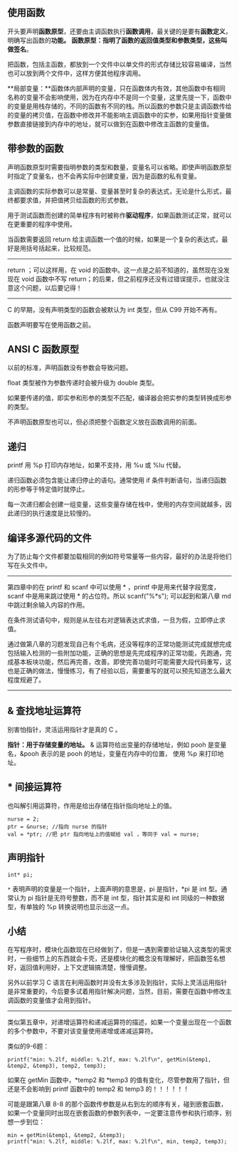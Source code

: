 

## 使用函数

开头要声明**函数原型**，还要由主调函数执行**函数调用**，最关键的是要有**函数定义**，明确写出函数的**功能。**
**函数原型：**指明了函数的返回值类型和参数类型，这些叫做**签名**。

把函数，包括主函数，都放到一个文件中以单文件的形式存储比较容易编译，当然也可以放到两个文件中，这样方便其他程序调用。

**局部变量：**函数体内部声明的变量，只在函数体内有效，其他函数中有相同名称的变量不会影响使用，因为在内存中不是同一个变量，这里先提一下，函数中的变量是用栈存储的，不同的函数有不同的栈。所以函数的参数只是主调函数传给的变量的拷贝值，在函数中修改并不能影响主调函数中的实参，如果用指针变量做参数直接链接到内存中的地址，就可以做到在函数中修改主函数的变量值。

## 带参数的函数

声明函数原型时需要指明参数的类型和数量，变量名可以省略。即使声明函数原型时指定了变量名，也不会再实际中创建变量，因为是函数的私有变量。

主调函数的实际参数可以是常量、变量甚至时复杂的表达式，无论是什么形式，最终都要求值，并把值拷贝给函数的形式参数。

用于测试函数而创建的简单程序有时被称作**驱动程序**，如果函数测试正常，就可以在更重要的程序中使用。

当函数需要返回 return 给主调函数一个值的时候，如果是一个复杂的表达式，最好是用括号括起来，比较规范。

------

return ；可以这样用，在 void 的函数中。这一点是之前不知道的，虽然现在没发现在 void 函数中不写 return；的后果，但之前程序还没有过错误提示，也就没注意这个问题，以后要记得！

------

C 的早期，没有声明类型的函数会被默认为 int 类型，但从 C99 开始不再有。

函数声明要写在使用函数之前。

## ANSI C 函数原型

以前的标准，声明函数没有参数会导致问题。

float 类型被作为参数传递时会被升级为 double 类型。

如果要传递的值，即实参和形参的类型不匹配，编译器会把实参的类型转换成形参的类型。

不声明函数原型也可以，但必须把整个函数定义放在函数调用的前面。

## 递归

printf 用 %p 打印内存地址，如果不支持，用 %u 或 %lu 代替。

递归函数必须包含能让递归停止的语句。通常使用 if 条件判断语句，当递归函数的形参等于特定值时就停止。

每一次递归都会创建一组变量，这些变量存储在栈中，使用的内存空间就越多，因此递归的执行速度是比较慢的。

## 编译多源代码的文件

为了防止每个文件都要加载相同的例如符号常量等一些内容，最好的办法是将他们写在头文件中。

------

第四章中的在 printf 和 scanf 中可以使用 * ，printf 中是用来代替字段宽度，scanf 中是用来跳过使用 * 的占位符。所以 scanf("%*s"); 可以起到和第八章 md 中跳过剩余输入内容的作用。

在条件测试语句中，规则是从左往右对逻辑表达式求值，一旦为假，立即停止求值。

通过做第八章的习题发现自己有个毛病，还没等程序的正常功能测试完成就想完成包括输入检测的一些附加功能，正确的思想是先完成程序的正常功能，先跑通，完成基本板块功能，然后再完善，改善。即使完善功能时可能需要大段代码重写，这也是正确的做法，慢慢练习，有了经验以后，需要重写的就可以预先知道怎么最大程度规避了。

------

## & 查找地址运算符

别害怕指针，灵活运用指针才是真的 C 。

**指针：用于存储变量的地址。** & 运算符给出变量的存储地址，例如 pooh 是变量名，&pooh 表示的是 pooh 的地址，变量在内存中的位置， 使用 %p 来打印地址。

## * 间接运算符

也叫解引用运算符，作用是给出存储在指针指向地址上的值。

```
nurse = 2;
ptr = &nurse; //指向 nurse 的指针
val = *ptr; //把 ptr 指向地址上的值赋给 val ，等同于 val = nurse;
```

## 声明指针

```
int* pi;
```

`*` 表明声明的变量是一个指针，上面声明的意思是，pi 是指针，*pi 是 int 型。通常认为 pi 指针是无符号整数，而不是 int 型，指针其实是和 int 同级的一种数据型，有单独的 %p 转换说明也显示出这一点。

## 小结

在写程序时，模块化函数现在已经做到了，但是一遇到需要验证输入这类型的需求时，一些细节上的东西就会卡壳，还是模块化的概念没有理解好，把函数签名想好，返回值利用好，上下文逻辑搞清楚，慢慢调整。

另外以前学习 C 语言在利用函数时并没有太多涉及到指针，实际上灵活运用指针是非常重要的，今后要多试着用指针解决问题，当然，目前，需要在函数中修改主调函数的变量值才会用到指针。

------

类似第五章中，对递增运算符和递减运算符的描述，如果一个变量出现在一个函数的多个参数中，不要对该变量使用递增或递减运算符。

类似的9-6题：

```
printf("min: %.2lf, middle: %.2lf, max: %.2lf\n", getMin(&temp1, &temp2, &temp3), temp2, temp3);
```

如果在 getMin 函数中，*temp2 和 *temp3 的值有变化，尽管参数用了指针，但还是不会影响到 printf 函数中的 temp2 和 temp3 的！！！！！！

可能是跟第八章 8-8 的那个函数传参数是从右到左的顺序有关，碰到嵌套函数，如果一个变量同时出现在嵌套函数的参数列表中，一定要注意传参和执行顺序，别想一步到位：

```
min = getMin(&temp1, &temp2, &temp3);
printf("min: %.2lf, middle: %.2lf, max: %.2lf\n", min, temp2, temp3);
```

